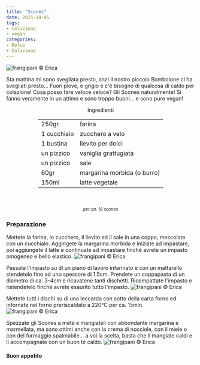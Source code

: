 ```yaml
---
title: "Scones"
date: 2015-10-05
tags:
- colazione
- vegan
categories:
- Dolce
- Colazione
---
```

![](header.jpg "frangipani © Erica")

Sta mattina mi sono svegliata presto, anzi il nostro piccolo Bombolone ci ha svegliati presto... Fuori piove, è grigio e c'è bisogno di qualcosa di caldo per colazione! Cosa posso fare veloce veloce? Gli Scones naturalmente! Si fanno veramente in un attimo e sono troppo buoni... e sono pure vegan!


<div id="wrapper" style="text-align: center">
  <div id="yourdiv" style="display: inline-block;">
    <div class="ingredients">
      <div class="ingredients-title">Ingredienti</div>
      <table>
        <tbody>
          <tr>
            <td>250gr</td>
            <td>farina</td>
          </tr>
          <tr>
            <td>1 cucchiaio</td>
            <td>zucchero a velo</td>
          </tr>
          <tr>
            <td>1 bustina</td>
            <td>lievito per dolci</td>
          </tr>
          <tr>
            <td>un pizzico</td>
            <td>vaniglia grattugiata</td>
          </tr>
          <tr>
            <td>un pizzico</td>
            <td>sale</td>      
          </tr>
          <tr>
            <td>60gr</td>
            <td>margarina morbida (o burro)</td>
          </tr>
          <tr>
            <td>150ml</td>
            <td>latte vegetale</td>          
          </tr>
        </tbody>
      </table>
      <br></br>
      <i class="pull-right" style="font-size: 80%;">per ca. 18 scones</i>
    </div>
  </div>
</div>


<h3>
  <font color="grey">
    <i class="fa fa-cogs"></i>
  </font> Preparazione
</h3>

Mettete la farina, lo zucchero, il lievito ed il sale in una coppa, mescolate con un cucchiaio. Aggingete la margarina morbida e iniziate ad impastare, poi aggiungete il latte e continuate ad impastare finché avrete un impasto omogeneo e bello elastico.
![](impasto.jpg "frangipani © Erica")

Passate l'impasto su di un piano di lavoro infarinato e con un mattarello stendetelo fino ad uno spessore di 1.5cm. Prendete un coppapasta di un diametro di ca. 3-4cm e ricavatene tanti dischetti. Ricompattate l'impasto e ristendetelo finché avrete esaurito tutto l'impasto.
![](dischi.jpg "frangipani © Erica")

Mettete tutti i dischi su di una leccarda con sotto della carta forno ed infornate nel forno preriscaldato a 220°C per ca. 15min.
![](sfornati.jpg "frangipani © Erica")

Spezzate gli Scones a metà e mangiateli con abbondante margarina e marmellata, ma sono ottimi anche con la crema di nocciole, con il miele o con del formaggio spalmabile... a voi la scelta, basta che li mangiate caldi e li accompagnate con un buon té caldo.
![](risultato.jpg "frangipani © Erica")


<h4>Buon appetito
  <font color="red">
    <i class="fa fa-smile-o"></i>
  </font>
</h4>